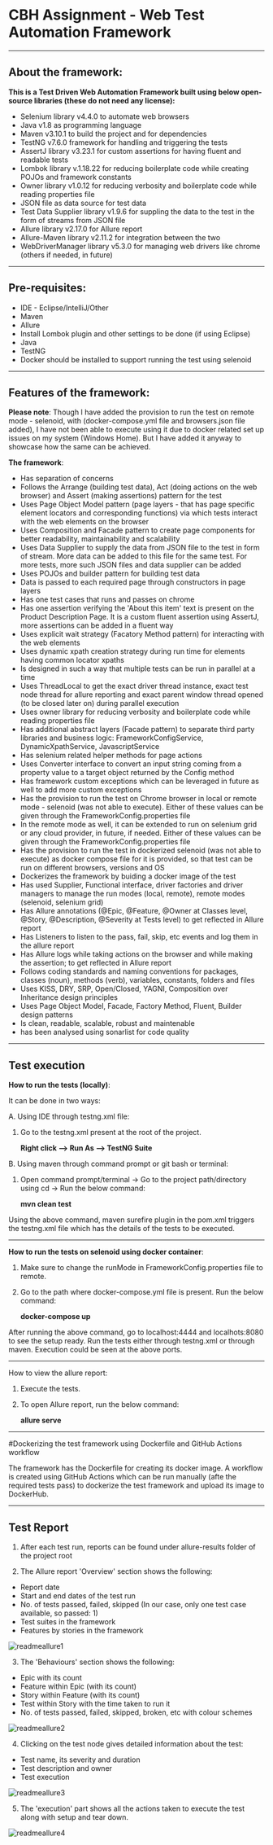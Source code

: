 # CBH Assignment - Web Test Automation Framework
---
## About the framework:

**This is a Test Driven Web Automation Framework built using below open-source libraries (these do not need any license):**

- Selenium library v4.4.0 to automate web browsers
- Java v1.8 as programming language
- Maven v3.10.1 to build the project and for dependencies
- TestNG v7.6.0 framework for handling and triggering the tests
- AssertJ library v3.23.1 for custom assertions for having fluent and readable tests
- Lombok library v.1.18.22 for reducing boilerplate code while creating POJOs and framework constants
- Owner library v1.0.12 for reducing verbosity and boilerplate code while reading properties file
- JSON file as data source for test data
- Test Data Supplier library v1.9.6 for suppling the data to the test in the form of streams from JSON file
- Allure library v2.17.0 for Allure report
- Allure-Maven library v2.11.2 for integration between the two
- WebDriverManager library v5.3.0 for managing web drivers like chrome (others if needed, in future)

-----
## Pre-requisites:

- IDE - Eclipse/IntelliJ/Other
- Maven
- Allure
- Install Lombok plugin and other settings to be done (if using Eclipse)
- Java
- TestNG
- Docker should be installed to support running the test using selenoid

---
## Features of the framework:
**Please note**:
Though I have added the provision to run the test on remote mode - selenoid, with (docker-compose.yml file and browsers.json file added), I have not been able to execute using it due to docker related set up issues on my system (Windows Home). But I have added it anyway to showcase how the same can be achieved.

**The framework**:
- Has separation of concerns
- Follows the Arrange (building test data), Act (doing actions on the web browser) and Assert (making assertions) pattern for the test
- Uses Page Object Model pattern (page layers - that has page specific element locators and corresponding functions) via which tests interact with the web elements on the browser
- Uses Composition and Facade pattern to create page components for better readability, maintainability and scalability
- Uses Data Supplier to supply the data from JSON file to the test in form of stream. More data can be added to this file for the same test. For more tests, more such JSON files and data supplier can be added
- Uses POJOs and builder pattern for building test data
- Data is passed to each required page through constructors in page layers
- Has one test cases that runs and passes on chrome
- Has one assertion verifying the 'About this item' text is present on the Product Description Page. It is a custom fluent assertion using AssertJ, more assertions can be added in a fluent way
- Uses explicit wait strategy (Facatory Method pattern) for interacting with the web elements
- Uses dynamic xpath creation strategy during run time for elements having common locator xpaths
- Is designed in such a way that multiple tests can be run in parallel at a time
- Uses ThreadLocal to get the exact driver thread instance, exact test node thread for allure reporting and exact parent window thread opened (to be closed later on) during parallel execution
- Uses owner library for reducing verbosity and boilerplate code while reading properties file
- Has additional abstract layers (Facade pattern) to separate third party libraries and business logic: FrameworkConfigService, DynamicXpathService, JavascriptService
- Has selenium related helper methods for page actions
- Uses Converter interface to convert an input string coming from a property value to a target object returned by the Config method
- Has framework custom exceptions which can be leveraged in future as well to add more custom exceptions
- Has the provision to run the test on Chrome browser in local or remote mode - selenoid (was not able to execute). Either of these values can be given through the FrameworkConfig.properties file
- In the remote mode as well, it can be extended to run on selenium grid or any cloud provider, in future, if needed. Either of these values can be given through the FrameworkConfig.properties file
- Has the provision to run the test in dockerized selenoid (was not able to execute) as docker compose file for it is provided, so that test can be run on different browsers, versions and OS
- Dockerizes the framework by buiding a docker image of the test
- Has used Supplier, Functional interface, driver factories and driver managers to manage the run modes (local, remote), remote modes (selenoid, selenium grid)
- Has Allure annotations (@Epic, @Feature, @Owner at Classes level, @Story, @Description, @Severity at Tests level) to get reflected in Allure report
- Has Listeners to listen to the pass, fail, skip, etc events and log them in the allure report
- Has Allure logs while taking actions on the browser and while making the assertion; to get reflected in Allure report
- Follows coding standards and naming conventions for packages, classes (noun), methods (verb), variables, constants, folders and files
- Uses KISS, DRY, SRP, Open/Closed, YAGNI, Composition over Inheritance design principles
- Uses Page Object Model, Facade, Factory Method, Fluent, Builder design patterns
- Is clean, readable, scalable, robust and maintenable
- has been analysed using sonarlist for code quality

---
## Test execution

**How to run the tests (locally)**:

It can be done in two ways:

A. Using IDE through testng.xml file:
1. Go to the testng.xml present at the root of the project.

   **Right click --> Run As --> TestNG Suite**

B. Using maven through command prompt or git bash or terminal:
1. Open command prompt/terminal → Go to the project path/directory using cd <project directory>→ Run the below command:
  
   **mvn clean test**

Using the above command, maven surefire plugin in the pom.xml triggers the testng.xml file which has the details of the tests to be executed.
  
-----
**How to run the tests on selenoid using docker container**:
1. Make sure to change the runMode in FrameworkConfig.properties file to remote.
2. Go to the path where docker-compose.yml file is present. Run the below command:
  
   **docker-compose up**

After running the above command, go to localhost:4444 and localhots:8080 to see the setup ready. Run the tests either through testng.xml or through maven. Execution could be seen at the above ports.
  
---
How to view the allure report:

1. Execute the tests.
2. To open Allure report, run the below command:
  
   **allure serve**
  
---
#Dockerizing the test framework using Dockerfile and GitHub Actions workflow
  
The framework has the Dockerfile for creating its docker image. A workflow is created using GitHub Actions which can be run manually (afte the required tests pass) to dockerize the test framework and upload its image to DockerHub.

---
## Test Report

1. After each test run, reports can be found under allure-results folder of the project root
  
2. The Allure report 'Overview' section shows the following:
  - Report date
  - Start and end dates of the test run
  - No. of tests passed, failed, skipped (In our case, only one test case available, so passed: 1)
  - Test suites in the framework
  - Features by stories in the framework
  
  ![readmeallure1](https://user-images.githubusercontent.com/65030809/194900071-f9b813dc-fc92-4a51-aaad-c157995cfce7.png)

  
3. The 'Behaviours' section shows the following:
  - Epic with its count
  - Feature within Epic (with its count)
  - Story within Feature (with its count)
  - Test within Story with the time taken to run it
  - No. of tests passed, failed, skipped, broken, etc with colour schemes
  
  ![readmeallure2](https://user-images.githubusercontent.com/65030809/194900141-2c4a3b79-b086-4279-97e6-6f1f85753c0f.png)

  
4. Clicking on the test node gives detailed information about the test:
  - Test name, its severity and duration
  - Test description and owner
  - Test execution
  
  ![readmeallure3](https://user-images.githubusercontent.com/65030809/194900164-516782d1-e6c1-4808-b6d6-d51e00ffd52f.png)

  
5. The 'execution' part shows all the actions taken to execute the test along with setup and tear down.
  
  ![readmeallure4](https://user-images.githubusercontent.com/65030809/194900180-567c8911-6f85-4978-a8b7-70d2fec8a3b6.png)
